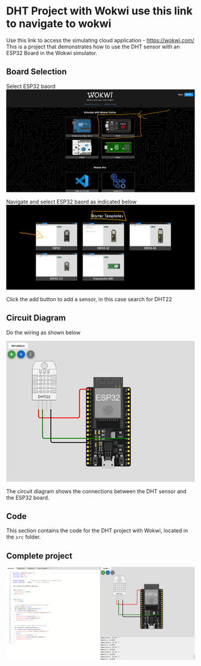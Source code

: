 # DHT Project with Wokwi use this link to navigate to wokwi  
 Use this link to access the simulating cloud application - https://wokwi.com/
This is a project that demonstrates how to use the DHT sensor with an ESP32 Board in the Wokwi simulator.

## Board Selection
Select ESP32 baord
![ESP32 board Selection ](Images/image.png) 


Navigate and select ESP32 baord as indicated below
![Empty working template for Esp32](Images/image-1.png)

Click the add button to add a sensor, in this case search for DHT22

## Circuit Diagram
Do the wiring as shown below

![Circuit Diagram](Images/image-2.png)

The circuit diagram shows the connections between the DHT sensor and the ESP32 board.

## Code

This section contains the code for the DHT project with Wokwi, located in the `src` folder.
## Complete project

![Project with data Dispalayed](Images/image-3.png)